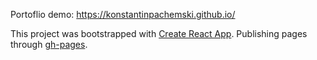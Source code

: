 Portoflio demo: https://konstantinpachemski.github.io/

This project was bootstrapped with [Create React App](https://github.com/facebook/create-react-app).
Publishing pages through [gh-pages](https://www.npmjs.com/package/gh-pages).
